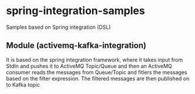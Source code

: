 # spring-integration-samples
Samples based on Spring integration (DSL)

## Module (activemq-kafka-integration)
It is based on the spring integration framework, where it takes input from StdIn and pushes it to ActiveMQ Topic/Queue
and then an ActiveMQ consumer reads the messages from Queue/Topic and fitlers the messages based on the filter expression.
The filtered messages are then published on to Kafka topic
